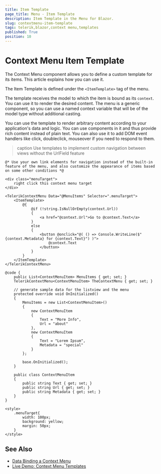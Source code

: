 ```yaml
---
title: Item Template
page_title: Menu - Item Template
description: Item Template in the Menu for Blazor.
slug: contextmenu-item-template
tags: telerik,blazor,context menu,templates
published: True
position: 10
---
```


# Context Menu Item Template

The Context Menu component allows you to define a custom template for its items. This article explains how you can use it.

The Item Template  is defined under the `<ItemTemplate>` tag of the menu.

The template receives the model to which the item is bound as its `context`. You can use it to render the desired content. The menu is a generic component, so you can use a named context variable that will be of the model type without additional casting.

You can use the template to render arbitrary content according to your application's data and logic. You can use components in it and thus provide rich content instead of plain text. You can also use it to add DOM event handlers like click, doubleclick, mouseover if you need to respond to them.

>caption Use templates to implement custom navigation between views without the UrlField feature

````RAZOR
@* Use your own link elements for navigation instead of the built-in feature of the menu, and also customize the appearance of items based on some other conditions *@

<div class="menuTarget">
    right click this context menu target
</div>

<TelerikContextMenu Data="@MenuItems" Selector=".menuTarget">
    <ItemTemplate>
        @{
            @if (!string.IsNullOrEmpty(context.Url))
            {
                <a href="@context.Url">Go to @context.Text</a>
            }
            else
            {
                <button @onclick="@( () => Console.WriteLine($"{context.Metadata} for {context.Text}") )">
                    @context.Text
                </button>
            }
        }
    </ItemTemplate>
</TelerikContextMenu>

@code {
    public List<ContextMenuItem> MenuItems { get; set; }
    TelerikContextMenu<ContextMenuItem> TheContextMenu { get; set; }
    
    // generate sample data for the listview and the menu
    protected override void OnInitialized()
    {
        MenuItems = new List<ContextMenuItem>()
        {
            new ContextMenuItem
            {
                Text = "More Info",
                Url = "about"
            },
            new ContextMenuItem
            {
                Text = "Lorem Ipsum",
                Metadata = "special"
            }
        };

        base.OnInitialized();
    }

    public class ContextMenuItem
    {
        public string Text { get; set; }
        public string Url { get; set; }
        public string Metadata { get; set; }
    }
}

<style>
    .menuTarget{
        width: 100px;
        background: yellow;
        margin: 50px;
    }
</style>
````


## See Also

  * [Data Binding a Context Menu](slug:contextmenu-data-binding-overview)
  * [Live Demo: Context Menu Templates](https://demos.telerik.com/blazor-ui/contextmenu/templates)

